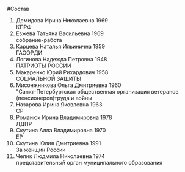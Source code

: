 #Состав
1. Демидова Ирина Николаевна 1969   
    КПРФ
2. Езжева Татьяна Васильевна 1969   
    собрание-работа
3. Карцева Наталья Ильинична 1959   
    ГАООРДИ
4. Логинова Надежда Петровна 1948   
    ПАТРИОТЫ РОССИИ
5. Макаренко Юрий Рихардович 1958   
    СОЦИАЛЬНОЙ ЗАЩИТЫ
6. Мисонжникова Ольга Дмитриевна 1960   
    "Санкт-Петербургская общественная организация ветеранов (пенсионеров)труда и войны
7. Назарова Ирина Яковлевна 1963   
    СР
8. Романюк Ирина Владимировна 1978   
    ЛДПР
9. Скутина Алла Владимировна 1970   
    ЕР
10. Скутина Юлия Дмитриевна 1991   
    За женщин России
11. Чепик Людмила Николаевна 1974   
    представительный орган муниципального образования
